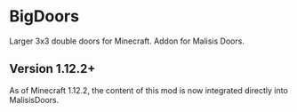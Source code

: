 # BigDoors
Larger 3x3 double doors for Minecraft.  Addon for Malisis Doors.

## Version 1.12.2+
As of Minecraft 1.12.2, the content of this mod is now integrated directly into MalisisDoors.
